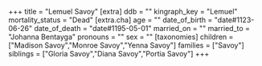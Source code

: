 +++
title = "Lemuel Savoy"
[extra]
ddb = ""
kingraph_key = "Lemuel"
mortality_status = "Dead"
[extra.cha]
age = ""
date_of_birth = "date#1123-06-26"
date_of_death = "date#1195-05-01"
married_on = ""
married_to = "Johanna Bentayga"
pronouns = ""
sex = ""
[taxonomies]
children = ["Madison Savoy","Monroe Savoy","Yenna Savoy"]
families = ["Savoy"]
siblings = ["Gloria Savoy","Diana Savoy","Portia Savoy"]
+++

